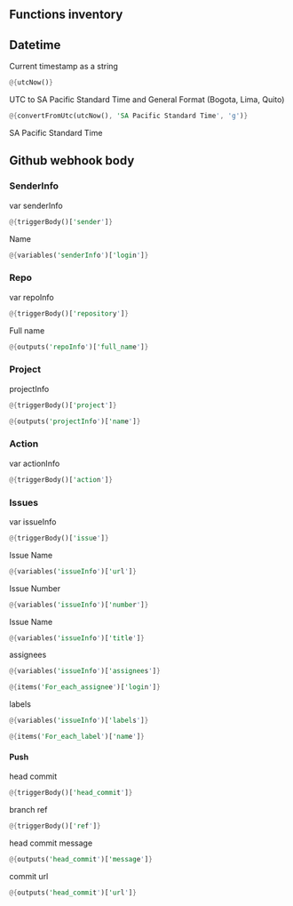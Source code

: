 ## Functions inventory

## Datetime

Current timestamp as a string
```rust
@{utcNow()}
```

UTC to SA Pacific Standard Time and General Format (Bogota, Lima, Quito)
```rust
@{convertFromUtc(utcNow(), 'SA Pacific Standard Time', 'g')}
```
	
SA Pacific Standard Time
## Github webhook body

### SenderInfo
var senderInfo
```rust
@{triggerBody()['sender']}
```

Name
```rust
@{variables('senderInfo')['login']}
```

### Repo
var repoInfo
```rust
@{triggerBody()['repository']}
```

Full name
```rust
@{outputs('repoInfo')['full_name']}
```

### Project
projectInfo
```rust
@{triggerBody()['project']}
```


```rust
@{outputs('projectInfo')['name']}
```


### Action
var actionInfo
```rust
@{triggerBody()['action']}
```


### Issues
var issueInfo
```rust
@{triggerBody()['issue']}
```

Issue Name
```rust
@{variables('issueInfo')['url']}
```

Issue Number
```rust
@{variables('issueInfo')['number']}
```

Issue Name
```rust
@{variables('issueInfo')['title']}
```

assignees
```rust
@{variables('issueInfo')['assignees']}
```

```rust
@{items('For_each_assignee')['login']}
```


labels
```rust
@{variables('issueInfo')['labels']}
```

```rs
@{items('For_each_label')['name']}
```
#### Push

head commit
```rs
@{triggerBody()['head_commit']}
```

branch ref
```rs
@{triggerBody()['ref']}
```

head commit message
```rs
@{outputs('head_commit')['message']}
```

commit url
```rs
@{outputs('head_commit')['url']}
```